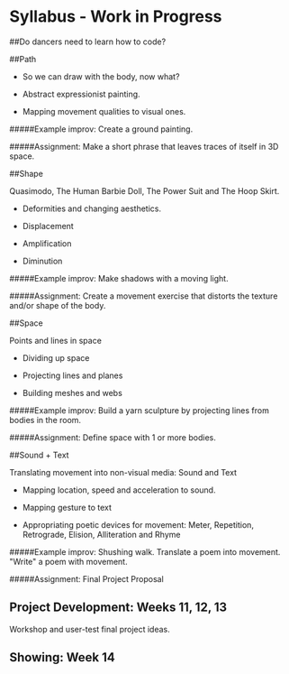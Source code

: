 # Syllabus - Work in Progress

##Do dancers need to learn how to code?

##Path

- So	we	can	draw	with	the	body,	now	what?

- Abstract	expressionist	painting.

- Mapping	movement	qualities	to	visual	ones.

#####Example improv:	Create	a	ground	painting.

#####Assignment: Make a short phrase that leaves traces of itself in 3D space.

##Shape

Quasimodo,	The	Human	Barbie	Doll,	The	Power	Suit	and	The	Hoop	Skirt.

- Deformities	and	changing	aesthetics.

- Displacement

- Amplification

- Diminution

#####Example improv:	Make	shadows	with	a	moving	light.

#####Assignment: Create a movement exercise that distorts the texture and/or shape of the body.

##Space

Points and	lines in	space

- Dividing	up	space

- Projecting	lines	and	planes

- Building	meshes	and	webs

#####Example improv: Build	a	yarn	sculpture	by	projecting lines	from	bodies	in	the	room.

#####Assignment: Define	space	with 1 or more bodies.

##Sound + Text

Translating	movement	into	non-visual	media:	Sound	and	Text

- Mapping	location,	speed	and	acceleration	to	sound.

- Mapping	gesture	to	text

- Appropriating	poetic	devices	for	movement:	Meter,	Repetition,	Retrograde,	Elision,	Alliteration	and	Rhyme

#####Example improv: Shushing	walk.	Translate	a	poem	into	movement. "Write"	a	poem	with	movement.

#####Assignment: Final	Project	Proposal

## Project Development: Weeks 11, 12, 13

Workshop	and	user-test	final	project	ideas.

## Showing: Week 14
